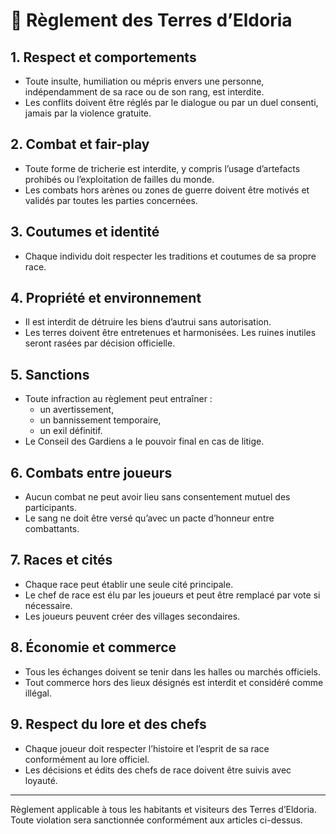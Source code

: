 # 📜 Règlement des Terres d’Eldoria

## 1. Respect et comportements
- Toute insulte, humiliation ou mépris envers une personne, indépendamment de sa race ou de son rang, est interdite.  
- Les conflits doivent être réglés par le dialogue ou par un duel consenti, jamais par la violence gratuite.  

## 2. Combat et fair-play
- Toute forme de tricherie est interdite, y compris l’usage d’artefacts prohibés ou l’exploitation de failles du monde.  
- Les combats hors arènes ou zones de guerre doivent être motivés et validés par toutes les parties concernées.  

## 3. Coutumes et identité
- Chaque individu doit respecter les traditions et coutumes de sa propre race.  

## 4. Propriété et environnement
- Il est interdit de détruire les biens d’autrui sans autorisation.  
- Les terres doivent être entretenues et harmonisées. Les ruines inutiles seront rasées par décision officielle.  

## 5. Sanctions
- Toute infraction au règlement peut entraîner :  
  - un avertissement,  
  - un bannissement temporaire,  
  - un exil définitif.  
- Le Conseil des Gardiens a le pouvoir final en cas de litige.  

## 6. Combats entre joueurs
- Aucun combat ne peut avoir lieu sans consentement mutuel des participants.  
- Le sang ne doit être versé qu’avec un pacte d’honneur entre combattants.  

## 7. Races et cités
- Chaque race peut établir une seule cité principale.  
- Le chef de race est élu par les joueurs et peut être remplacé par vote si nécessaire.  
- Les joueurs peuvent créer des villages secondaires.  

## 8. Économie et commerce
- Tous les échanges doivent se tenir dans les halles ou marchés officiels.  
- Tout commerce hors des lieux désignés est interdit et considéré comme illégal.  

## 9. Respect du lore et des chefs
- Chaque joueur doit respecter l’histoire et l’esprit de sa race conformément au lore officiel.  
- Les décisions et édits des chefs de race doivent être suivis avec loyauté.  

---

Règlement applicable à tous les habitants et visiteurs des Terres d’Eldoria. Toute violation sera sanctionnée conformément aux articles ci-dessus.
